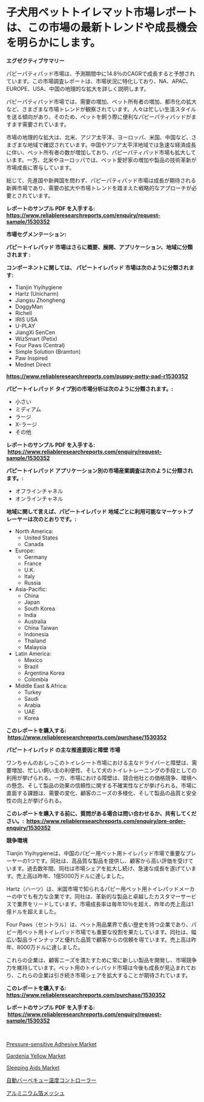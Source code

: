 <p><h1>子犬用ペットトイレマット市場レポートは、この市場の最新トレンドや成長機会を明らかにします。</h1></p><p><strong>エグゼクティブサマリー</strong></p>
<p><p>パピーパティパッド市場は、予測期間中に14.8％のCAGRで成長すると予想されています。この市場調査レポートは、市場状況に特化しており、NA、APAC、EUROPE、USA、中国の地理的な拡大を詳しく説明します。</p><p>パピーパティパッド市場では、需要の増加、ペット所有者の増加、都市化の拡大など、さまざまな市場トレンドが観察されています。人々は忙しい生活スタイルを送る傾向があり、そのため、ペットを飼う際に便利なパピーパティパッドがますます需要されています。</p><p>市場の地理的な拡大は、北米、アジア太平洋、ヨーロッパ、米国、中国など、さまざまな地域で確認されています。中国やアジア太平洋地域では急速な経済成長に伴い、ペット所有者の数が増加しており、パピーパティパッド市場も拡大しています。一方、北米やヨーロッパでは、ペット愛好家の増加や製品の技術革新が市場成長に寄与しています。</p><p>総じて、先進国や新興国を問わず、パピーパティパッド市場は成長が期待される新興市場であり、需要の拡大や市場トレンドを踏まえた戦略的なアプローチが必要とされています。</p></p>
<p><strong>レポートのサンプル PDF を入手する: <a href="https://www.reliableresearchreports.com/enquiry/request-sample/1530352">https://www.reliableresearchreports.com/enquiry/request-sample/1530352</a></strong></p>
<p><strong>市場セグメンテーション:</strong></p>
<p><strong> パピートイレパッド 市場はさらに概要、展開、アプリケーション、地域に分類されます :</strong></p>
<p><strong>コンポーネントに関しては、 パピートイレパッド 市場は次のように分類されます: &nbsp;</strong></p>
<p><ul><li>Tianjin Yiyihygiene</li><li>Hartz (Unicharm)</li><li>Jiangsu Zhongheng</li><li>DoggyMan</li><li>Richell</li><li>IRIS USA</li><li>U-PLAY</li><li>JiangXi SenCen</li><li>WizSmart (Petix)</li><li>Four Paws (Central)</li><li>Simple Solution (Bramton)</li><li>Paw Inspired</li><li>Mednet Direct</li></ul></p>
<p><strong><a href="https://www.reliableresearchreports.com/puppy-potty-pad-r1530352">https://www.reliableresearchreports.com/puppy-potty-pad-r1530352</a></strong></p>
<p><strong> パピートイレパッド タイプ別の市場分析は次のように分類されます。:</strong></p>
<p><ul><li>小さい</li><li>ミディアム</li><li>ラージ</li><li>X-ラージ</li><li>その他</li></ul></p>
<p><strong>レポートのサンプル PDF を入手する: &nbsp;<a href="https://www.reliableresearchreports.com/enquiry/request-sample/1530352">https://www.reliableresearchreports.com/enquiry/request-sample/1530352</a></strong></p>
<p><strong> パピートイレパッド アプリケーション別の市場産業調査は次のように分類されます。:</strong></p>
<p><ul><li>オフラインチャネル</li><li>オンラインチャネル</li></ul></p>
<p><strong>地域に関して言えば、パピートイレパッド 地域ごとに利用可能なマーケットプレーヤーは次のとおりです。:</strong></p>
<p><ul>
    <li>
        North America:
        <ul>
            <li>United States</li>
            <li>Canada</li>
        </ul>
    </li>
    <li>
        Europe:
        <ul>
            <li>Germany</li>
            <li>France</li>
            <li>U.K.</li>
            <li>Italy</li>
            <li>Russia</li>
        </ul>
    </li>
    <li>
        Asia-Pacific:
        <ul>
            <li>China</li>
            <li>Japan</li>
            <li>South Korea</li>
            <li>India</li>
            <li>Australia</li>
            <li>China Taiwan</li>
            <li>Indonesia</li>
            <li>Thailand</li>
            <li>Malaysia</li>
        </ul>
    </li>
    <li>
        Latin America:
        <ul>
            <li>Mexico</li>
            <li>Brazil</li>
            <li>Argentina Korea</li>
            <li>Colombia</li>
        </ul>
    </li>
    <li>
        Middle East & Africa:
        <ul>
            <li>Turkey</li>
            <li>Saudi</li>
            <li>Arabia</li>
            <li>UAE</li>
            <li>Korea</li>
        </ul>
    </li>
    </ul></p>
<p><strong>このレポートを購入する: &nbsp;<a href="https://www.reliableresearchreports.com/purchase/1530352">https://www.reliableresearchreports.com/purchase/1530352</a></strong></p>
<p><strong>パピートイレパッド の主な推進要因と障壁 市場</strong></p>
<p><p>ワンちゃんのおしっこのトイレシート市場における主なドライバーと障壁は、需要増加、忙しい飼い主の利便性、そして犬のトイレトレーニングの手段としての利用が挙げられる。一方、市場における障壁は、競合他社との価格競争、環境への懸念、そして製品の効果の信頼性に関する不確実性などが挙げられる。市場に直面する課題は、需要の変化、顧客のニーズの多様化、そして製品の品質と安全性の向上が挙げられる。</p></p>
<p><strong>このレポートを購入する前に、質問がある場合は問い合わせるか、共有してください。:&nbsp; <a href="https://www.reliableresearchreports.com/enquiry/pre-order-enquiry/1530352">https://www.reliableresearchreports.com/enquiry/pre-order-enquiry/1530352</a></strong></p>
<p><strong>競争環境</strong></p>
<p><p>Tianjin Yiyihygieneは、中国のパピー用ペット用トイレパッド市場で重要なプレーヤーの1つです。同社は、高品質な製品を提供し、顧客から高い評価を受けています。過去数年間、同社は市場シェアを拡大し続け、急速な成長を遂げています。売上高は昨年、1億5000万ドルに達しました。</p><p>Hartz（ハーツ）は、米国市場で知られるパピー用ペット用トイレパッドメーカーの中でも有力な企業です。同社は、革新的な製品と卓越したカスタマーサービスで業界をリードしています。市場成長率は毎年10％を超え、昨年の売上高は1億ドルを超えました。</p><p>Four Paws（セントラル）は、ペット用品業界で長い歴史を持つ企業であり、パピー用ペット用トイレパッド市場でも重要な役割を果たしています。同社は、幅広い製品ラインナップと優れた品質で顧客からの信頼を得ています。売上高は昨年、8000万ドルに達しました。</p><p>これらの企業は、顧客ニーズを満たすために常に新しい製品を開発し、市場競争力を維持しています。ペット用のトイレパッド市場は今後も成長が見込まれており、これらの企業は引き続き市場シェアを拡大することが期待されています。</p></p>
<p><strong>このレポートを購入する: &nbsp; <a href="https://www.reliableresearchreports.com/purchase/1530352">https://www.reliableresearchreports.com/purchase/1530352</a></strong></p>
<p><strong>レポートのサンプル PDF を入手する: &nbsp;<a href="https://www.reliableresearchreports.com/enquiry/request-sample/1530352">https://www.reliableresearchreports.com/enquiry/request-sample/1530352</a></strong><strong></strong></p>
<p>&nbsp;</p>
<p><p><a href="https://issuu.com/reportprime-2/docs/pressure-sensitive-adhesive-market-size-2030.pptx">Pressure-sensitive Adhesive Market</a></p><p><a href="https://issuu.com/reportprime-2/docs/gardenia-yellow-market-size-2030.pptx">Gardenia Yellow Market</a></p><p><a href="https://github.com/angelajermaine/Market-Research-Report-List-2/blob/main/sleeping-aids-market.md">Sleeping Aids Market</a></p><p><a href="https://github.com/zjkmgcs938405/Market-Research-Report-List-1/blob/main/660950525911.md">自動バーベキュー温度コントローラー</a></p><p><a href="https://github.com/schmahlson/Market-Research-Report-List-1/blob/main/533815825914.md">アルミニウム箔メッシュ</a></p></p>